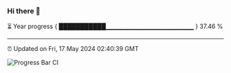 ### Hi there 👋

⏳ Year progress { ███████████▁▁▁▁▁▁▁▁▁▁▁▁▁▁▁▁▁▁▁ } 37.46 %

---

⏰ Updated on Fri, 17 May 2024 02:40:39 GMT

![Progress Bar CI](https://github.com/IshwaranRudhara/GIT-ACTION/workflows/Progress%20Bar%20CI/badge.svg)

